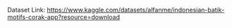 Dataset Link: https://www.kaggle.com/datasets/alfanme/indonesian-batik-motifs-corak-app?resource=download
